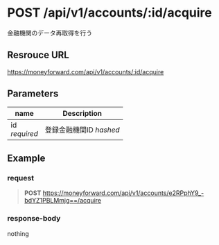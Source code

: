 # POST /api/v1/accounts/:id/acquire
金融機関のデータ再取得を行う

## Resrouce URL
https://moneyforward.com/api/v1/accounts/:id/acquire

## Parameters
name | Description 
-----------|------------------------
id <br> *required* | 登録金融機関ID *hashed*

## Example

### request

> **POST** https://moneyforward.com/api/v1/accounts/e2RPphY9_-bdYZ1PBLMmjg==/acquire

### response-body

nothing


